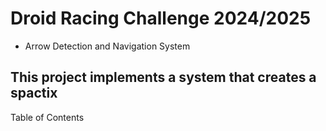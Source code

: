 # Droid Racing Challenge 2024/2025

* Arrow Detection and Navigation System
## This project implements a system that creates a spactix

Table of Contents
